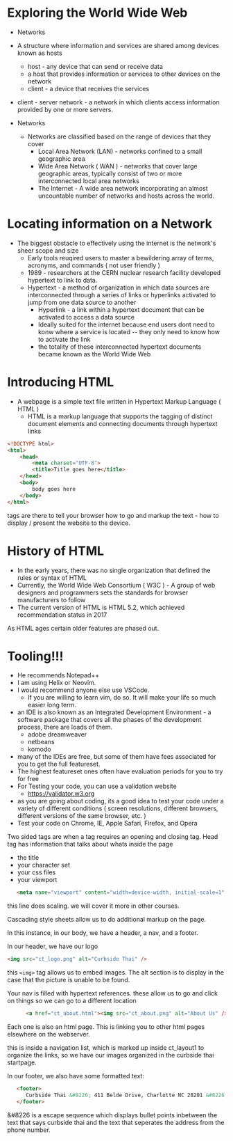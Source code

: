 # Exploring the World Wide Web
* Networks 
* A structure where information and services are shared among devices known as hosts
	* host - any device that can send or receive data
	* a host that provides information or services to other devices on the network
	* client - a device that receives the services
* client - server network - a network in which clients access information provided by one or more servers.

* Networks
	* Networks are classified based on the range of devices that they cover
		* Local Area Network (LAN) - networks confined to a small geographic area
		* Wide Area Network ( WAN ) - networks that cover large geographic areas, typically consist of two or more interconnected local area networks
		* The Internet - A wide area network incorporating an almost uncountable number of networks and hosts across the world.

# Locating information on a Network
* The biggest obstacle to effectively using the internet is the network's sheer scope and size
	* Early tools reuqired users to master a bewildering array of terms, acronyms, and commands ( not user friendly )
	* 1989 - researchers at the CERN nuclear research facility developed hypertext to link to data.
	* Hypertext - a method of organization in which data sources are interconnected through a series of links or hyperlinks activated to jump from one data source to another
		* Hyperlink - a link within a hypertext document that can be activated to access a data source
		* Ideally suited for the internet because end users dont need to konw where a service is located -- they only need to know how to activate the link
		* the totality of these interconnected hypertext documents became known as the World Wide Web


# Introducing HTML
* A webpage is a simple text file written in Hypertext Markup Language ( HTML ) 
	* HTML is a markup language that supports the tagging of distinct document elements and connecting documents through hypertext links 

```html
<!DOCTYPE html>
<html>
	<head>
		<meta charset="UTF-8">
		<title>Title goes here</title>
	</head>
	<body>
		body goes here
	</body>
</html>
```

tags are there to tell your browser how to go and markup the text - how to display / present the website to the device.

# History of HTML
* In the early years, there was no single organization that defined the rules or syntax of HTML
* Currently, the World Wide Web Consortium ( W3C ) - A group of web designers and programmers sets the standards for browser manufacturers to follow 
* The current version of HTML is HTML 5.2, which achieved recommendation status in 2017

As HTML ages certain older features are phased out.

# Tooling!!!
* He recommends Notepad++
* I am using Helix or Neovim.
* I would recommend anyone else use VSCode.
	* If you are willing to learn vim, do so. It will make your life so much easier long term.
* an IDE is also known as an Integrated Development Environment - a software package that covers all the phases of the development process, there are loads of them.
	* adobe dreamweaver
	* netbeans
	* komodo 
* many of the IDEs are free, but some of them have fees associated for you to get the full featureset.
* The highest featureset ones often have evaluation periods for you to try for free
* For Testing your code, you can use a validation website
	* https://validator.w3.org
* as you are going about coding, its a good idea to test your code under a variety of different conditions ( screen resolutions, different browsers, different versions of the same browser, etc. )
* Test your code on Chrome, IE, Apple Safari, Firefox, and Opera

Two sided tags are when a tag requires an opening and closing tag. 
Head tag has information that talks about whats inside the page 
* the title 
* your character set 
* your css files 
* your viewport

```html
   <meta name="viewport" content="width=device-width, initial-scale=1" />
```
this line does scaling.
we will cover it more in other courses.

Cascading style sheets allow us to do additional markup on the page. 

In this instance, in our body, we have a header, a nav, and a footer.

In our header, we have our logo 
```html
<img src="ct_logo.png" alt="Curbside Thai" />
```
this `<img>` tag allows us to embed images. The alt section is to display in the case that the picture is unable to be found.

Your nav is filled with hypertext references. these allow us to go and click on things so we can go to a different location 
```html
      <a href="ct_about.html"><img src="ct_about.png" alt="About Us" /></a>
```
Each one is also an html page. This is linking you to other html pages elsewhere on the webserver. 

this is inside a navigation list, which is marked up inside ct_layout1 to organize the links, so we have our images organized in the curbside thai startpage.

In our footer, we also have some formatted text:
```html
   <footer>
      Curbside Thai &#8226; 411 Belde Drive, Charlotte NC 28201 &#8226; 704-555-1151
   </footer>
```

&#8226 is a escape sequence which displays bullet points inbetween the text that says curbside thai and the text that seperates the address from the phone number. 

